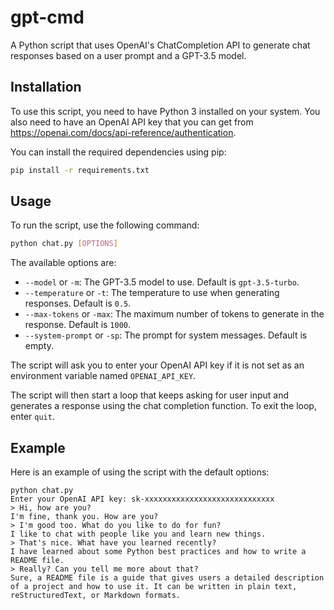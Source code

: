 # gpt-cmd

A Python script that uses OpenAI's ChatCompletion API to generate chat responses based on a user prompt and a GPT-3.5 model.

## Installation

To use this script, you need to have Python 3 installed on your system. You also need to have an OpenAI API key that you can get from https://openai.com/docs/api-reference/authentication.

You can install the required dependencies using pip:

```bash
pip install -r requirements.txt
```

## Usage

To run the script, use the following command:

```bash
python chat.py [OPTIONS]
```

The available options are:

- `--model` or `-m`: The GPT-3.5 model to use. Default is `gpt-3.5-turbo`.
- `--temperature` or `-t`: The temperature to use when generating responses. Default is `0.5`.
- `--max-tokens` or `-max`: The maximum number of tokens to generate in the response. Default is `1000`.
- `--system-prompt` or `-sp`: The prompt for system messages. Default is empty.

The script will ask you to enter your OpenAI API key if it is not set as an environment variable named `OPENAI_API_KEY`.

The script will then start a loop that keeps asking for user input and generates a response using the chat completion function. To exit the loop, enter `quit`.

## Example

Here is an example of using the script with the default options:

```
python chat.py
Enter your OpenAI API key: sk-xxxxxxxxxxxxxxxxxxxxxxxxxxxxx
> Hi, how are you?
I'm fine, thank you. How are you?
> I'm good too. What do you like to do for fun?
I like to chat with people like you and learn new things.
> That's nice. What have you learned recently?
I have learned about some Python best practices and how to write a README file.
> Really? Can you tell me more about that?
Sure, a README file is a guide that gives users a detailed description of a project and how to use it. It can be written in plain text, reStructuredText, or Markdown formats.
```
